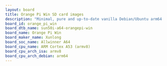 ```yaml
---
layout: board
title: Orange Pi Win SD card images
description: "Minimal, pure and up-to-date vanilla Debian/Ubuntu arm64 SD card images for Orange Pi Win by Xunlong, SoC: Allwinner A64, CPU ISA: armv8"
board_id: orange_pi_win
board_dtb_name: sun50i-a64-orangepi-win
board_name: Orange Pi Win
board_maker_name: Xunlong
board_soc_name: Allwinner A64
board_cpu_name: ARM Cortex A53 (armv8)
board_cpu_arch_isa: armv8
board_cpu_arch_debian: arm64
---
```

